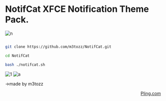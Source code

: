 # NotifCat XFCE Notification Theme Pack.


![n](https://user-images.githubusercontent.com/79897762/235468495-fda40073-cb0d-4f6c-95bc-b20921edfba0.png)

```bash

git clone https://github.com/m3tozz/NotifCat.git 
```
```bash
cd NotifCat 
```
```bash
bash ./notifcat.sh
```
![1](https://user-images.githubusercontent.com/79897762/235989595-3f791615-6882-4c24-ae52-e9da906d0a80.png)
![a](https://user-images.githubusercontent.com/79897762/235471983-c7ad69a0-576a-471e-95e7-034ac9336824.png)

→made by m3tozz                     <p align="right"><a href="[https://www.pling.com/p/2030201/]">Pling.com</a></p>               

